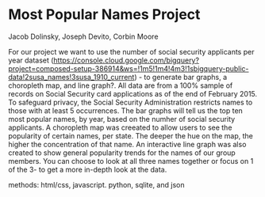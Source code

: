 # Most Popular Names Project
Jacob Dolinsky, Joseph Devito, Corbin Moore

For our project we want to use the number of social security applicants per year dataset (https://console.cloud.google.com/bigquery?project=composed-setup-386914&ws=!1m5!1m4!4m3!1sbigquery-public-data!2susa_names!3susa_1910_current) -  to generate bar graphs, a choropleth map, and line graph?.  All data are from a 100% sample of records on Social Security card applications as of the end of February 2015.  
To safeguard privacy, the Social Security Administration restricts names to those with at least 5 occurrences. 
The bar graphs will tell us the top ten most popular names, by year, based on the numher of social security applicants. 
A choropleth map was creeated to allow users to see the popularity of certain names, per state. The deeper the hue on the map, the higher the concentration of that name.
An interactive line graph was also created to show general popularity trends for the names of our group members. You can choose to look at all three names together or focus on 1 of the 3- to get a more in-depth look at the data. 

methods: html/css, javascript. python, sqlite, and json
